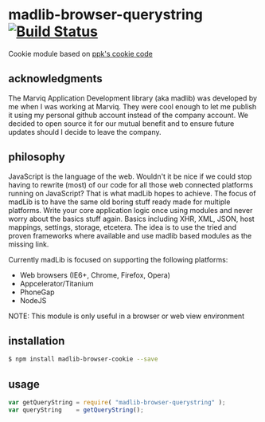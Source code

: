 # madlib-browser-querystring [![Build Status](https://travis-ci.org/Qwerios/madlib-browser-querystring.svg?branch=master)](https://travis-ci.org/Qwerios/madlib-browser-querystring)
Cookie module based on [ppk's cookie code](http://www.quirksmode.org/js/cookies.html)


## acknowledgments
The Marviq Application Development library (aka madlib) was developed by me when I was working at Marviq. They were cool enough to let me publish it using my personal github account instead of the company account. We decided to open source it for our mutual benefit and to ensure future updates should I decide to leave the company.


## philosophy
JavaScript is the language of the web. Wouldn't it be nice if we could stop having to rewrite (most) of our code for all those web connected platforms running on JavaScript? That is what madLib hopes to achieve. The focus of madLib is to have the same old boring stuff ready made for multiple platforms. Write your core application logic once using modules and never worry about the basics stuff again. Basics including XHR, XML, JSON, host mappings, settings, storage, etcetera. The idea is to use the tried and proven frameworks where available and use madlib based modules as the missing link.

Currently madLib is focused on supporting the following platforms:

* Web browsers (IE6+, Chrome, Firefox, Opera)
* Appcelerator/Titanium
* PhoneGap
* NodeJS

NOTE: This module is only useful in a browser or web view environment

## installation
```bash
$ npm install madlib-browser-cookie --save
```

## usage
```javascript
var getQueryString = require( "madlib-browser-querystring" );
var queryString    = getQueryString();
```